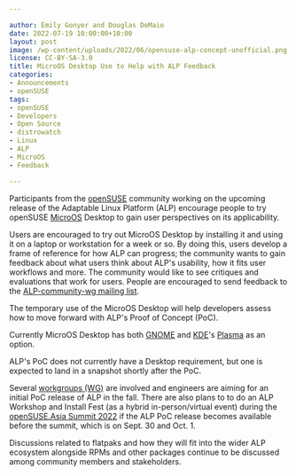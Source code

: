 ```yaml
---

author: Emily Gonyer and Douglas DeMaio
date: 2022-07-19 10:00:00+10:00
layout: post
image: /wp-content/uploads/2022/06/opensuse-alp-concept-unofficial.png
license: CC-BY-SA-3.0
title: MicroOS Desktop Use to Help with ALP Feedback
categories:
- Announcements
- openSUSE
tags:
- openSUSE
- Developers
- Open Source
- distrowatch
- Linux
- ALP
- MicroOS
- Feedback

---
```


Participants from the [openSUSE](https://www.opensuse.org/) community working on the upcoming release of the Adaptable Linux Platform (ALP) encourage people to try openSUSE [MicroOS](https://get.opensuse.org/microos/) Desktop to gain user perspectives on its applicability. 

Users are encouraged to try out MicroOS Desktop by installing it and using it on a laptop or workstation for a week or so. By doing this, users develop a frame of reference for how ALP can progress; the community wants to gain feedback about what users think about ALP's usability, how it fits user workflows and more. The community would like to see critiques and evaluations that work for users. People are encouraged to send feedback to the [ALP-community-wg mailing list](https://lists.opensuse.org/archives/list/alp-community-wg@lists.opensuse.org/). 

The temporary use of the MicroOS Desktop will help developers assess how to move forward with ALP's Proof of Concept (PoC).

Currently MicroOS Desktop has both [GNOME](https://www.gnome.org/) and [KDE](https://kde.org/)'s [Plasma](https://kde.org/plasma-desktop/) as an option. 

ALP's PoC does not currently have a Desktop requirement, but one is expected to land in a snapshot shortly after the PoC. 

Several [workgroups (WG)](https://en.opensuse.org/openSUSE:ALP/Workgroups) are involved and engineers are aiming for an initial PoC release of ALP in the fall. There are also plans to to do an ALP Workshop and Install Fest (as a hybrid in-person/virtual event) during the [openSUSE.Asia Summit 2022](https://events.opensuse.org/conferences/oSAS22) if the ALP PoC release becomes available before the summit, which is on Sept. 30 and Oct. 1.

Discussions related to flatpaks and how they will fit into the wider ALP ecosystem alongside RPMs and other packages continue to be discussed among community members and stakeholders.

<meta name="openSUSE, Tumbleweed, Developers, sysadmin, user, Open Source, rolling release, gamers, superuser, distrowatch, hacker, Linux, Kernel, ALP, openSUSE, support" content="HTML,CSS,XML,JavaScript">
